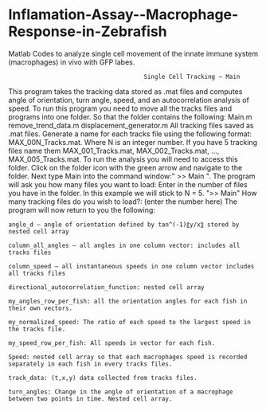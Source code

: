 # Inflamation-Assay--Macrophage-Response-in-Zebrafish
Matlab Codes to analyze single cell movement of the innate immune system (macrophages) in vivo with GFP labes. 

                                          Single Cell Tracking – Main 
This program takes the tracking data stored as .mat files and computes angle of orientation, turn angle, speed, and an autocorrelation analysis of speed. To run this program you need to move all the tracks files and programs into one folder. So that the folder contains the following: 
	Main.m
	remove_trend_data.m
	displacement_generator.m
	All tracking files saved as .mat files. 
Generate a name for each tracks file using the following format: MAX_00N_Tracks.mat. Where N is an integer number. If you have 5 tracking files name them MAX_001_Tracks.mat, MAX_002_Tracks.mat, …, MAX_005_Tracks.mat. 
To run the analysis you will need to access this folder. Click on the folder icon with the green arrow and navigate to the folder. Next type Main into the command window:" >> Main ". 
The program will ask you how many files you want to load: Enter in the number of files you have in the folder. In this example we will stick to N = 5. 
">> Main"
 How many tracking files do you wish to load?:  (enter the number here)
The program will now return to you the following: 

	angle_d – angle of orientation defined by tan^(-1)⁡〖y/x〗 stored by nested cell array
	
	column_all_angles – all angles in one column vector: includes all tracks files 
	
	column_speed – all instantaneous speeds in one column vector includes all tracks files
	
	directional_autocorrelation_function: nested cell array
	
	my_angles_row_per_fish: all the orientation angles for each fish in their own vectors. 
	
	my_normalized_speed: The ratio of each speed to the largest speed in the tracks file. 
	
	my_speed_row_per_fish: All speeds in vector for each fish. 
	
	Speed: nested cell array so that each macrophages speed is recorded separately in each fish in every tracks files. 
	
	track_data: (t,x,y) data collected from tracks files. 
	
	turn_angles: Change in the angle of orientation of a macrophage between two points in time. Nested cell array. 
